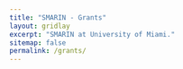 ```yaml
---
title: "SMARIN - Grants"
layout: gridlay
excerpt: "SMARIN at University of Miami."
sitemap: false
permalink: /grants/
---
```





